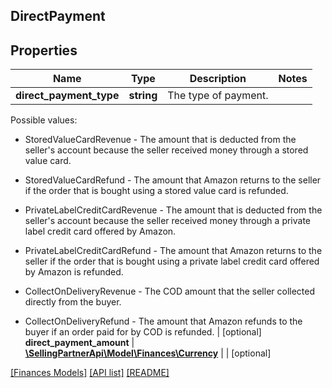 ## DirectPayment

## Properties

Name | Type | Description | Notes
------------ | ------------- | ------------- | -------------
**direct_payment_type** | **string** | The type of payment.

Possible values:

* StoredValueCardRevenue - The amount that is deducted from the seller&#39;s account because the seller received money through a stored value card.

* StoredValueCardRefund - The amount that Amazon returns to the seller if the order that is bought using a stored value card is refunded.

* PrivateLabelCreditCardRevenue - The amount that is deducted from the seller&#39;s account because the seller received money through a private label credit card offered by Amazon.

* PrivateLabelCreditCardRefund - The amount that Amazon returns to the seller if the order that is bought using a private label credit card offered by Amazon is refunded.

* CollectOnDeliveryRevenue - The COD amount that the seller collected directly from the buyer.

* CollectOnDeliveryRefund - The amount that Amazon refunds to the buyer if an order paid for by COD is refunded. | [optional]
**direct_payment_amount** | [**\SellingPartnerApi\Model\Finances\Currency**](Currency.md) |  | [optional]

[[Finances Models]](../) [[API list]](../../Api) [[README]](../../../README.md)
